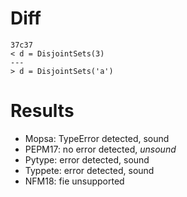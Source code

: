 # Diff
```shell
37c37
< d = DisjointSets(3)
---
> d = DisjointSets('a')
```

# Results
- Mopsa: TypeError detected, sound
- PEPM17: no error detected, *unsound*
- Pytype: error detected, sound
- Typpete: error detected, sound
- NFM18: fie unsupported


